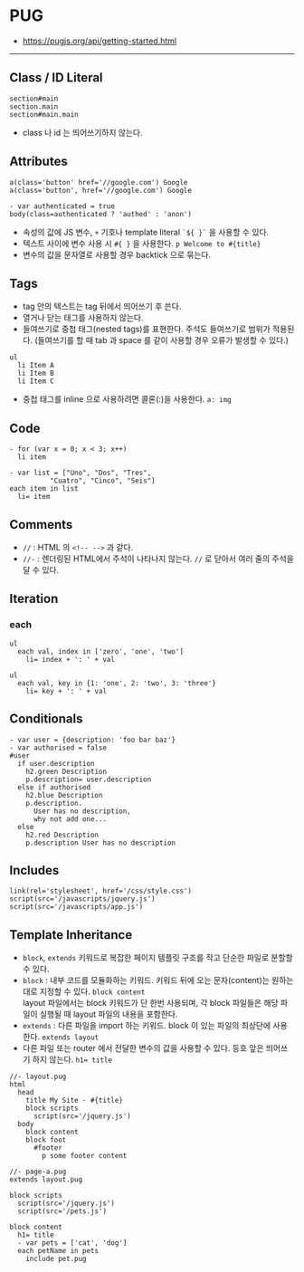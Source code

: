 # PUG

- https://pugjs.org/api/getting-started.html

---

## Class / ID Literal

```
section#main
section.main
section#main.main
```

- class 나 id 는 띄어쓰기하지 않는다.

## Attributes

```
a(class='button' href='//google.com') Google
a(class='button', href='//google.com') Google
```

```
- var authenticated = true
body(class=authenticated ? 'authed' : 'anon')
```

- 속성의 값에 JS 변수, `+` 기호나 template literal `` `${ }` `` 을 사용할 수 있다.
- 텍스트 사이에 변수 사용 시 `#{ }` 을 사용한다. `p Welcome to #{title}`
- 변수의 값을 문자열로 사용할 경우 backtick 으로 묶는다.

## Tags

- tag 안의 텍스트는 tag 뒤에서 띄어쓰기 후 쓴다.
- 열거나 닫는 태그를 사용하지 않는다.
- 들여쓰기로 중첩 태그(nested tags)를 표현한다. 주석도 들여쓰기로 범위가 적용된다.
  (들여쓰기를 할 때 tab 과 space 를 같이 사용할 경우 오류가 발생할 수 있다.)

```
ul
  li Item A
  li Item B
  li Item C
```

- 중첩 태그를 inline 으로 사용하려면 콜론(:)을 사용한다. `a: img`

## Code

```
- for (var x = 0; x < 3; x++)
  li item
```

```
- var list = ["Uno", "Dos", "Tres",
          "Cuatro", "Cinco", "Seis"]
each item in list
  li= item
```

## Comments

- `//` : HTML 의 `<!-- -->` 과 같다.
- `//-` : 렌더링된 HTML에서 주석이 나타나지 않는다. `//` 로 닫아서 여러 줄의 주석을 달 수 있다.

## Iteration

### each

```
ul
  each val, index in ['zero', 'one', 'two']
    li= index + ': ' + val

ul
  each val, key in {1: 'one', 2: 'two', 3: 'three'}
    li= key + ': ' + val
```

## Conditionals

```
- var user = {description: 'foo bar baz'}
- var authorised = false
#user
  if user.description
    h2.green Description
    p.description= user.description
  else if authorised
    h2.blue Description
    p.description.
      User has no description,
      why not add one...
  else
    h2.red Description
    p.description User has no description
```

## Includes

```
link(rel='stylesheet', href='/css/style.css')
script(src='/javascripts/jquery.js')
script(src='/javascripts/app.js')

```

## Template Inheritance

- `block`, `extends` 키워드로 복잡한 페이지 템플릿 구조를 작고 단순한 파일로 분할할 수 있다.
- `block` : 내부 코드를 모듈화하는 키워드. 키워드 뒤에 오는 문자(content)는 원하는 대로 지정할 수 있다. `block content`  
  layout 파일에서는 block 키워드가 단 한번 사용되며, 각 block 파일들은 해당 파일이 실행될 때 layout 파일의 내용을 포함한다.
- `extends` : 다른 파일을 import 하는 키워드. block 이 있는 파일의 최상단에 사용한다. `extends layout`
- 다른 파일 또는 router 에서 전달한 변수의 값을 사용할 수 있다. 등호 앞은 띄어쓰기 하지 않는다. `h1= title`

```
//- layout.pug
html
  head
    title My Site - #{title}
    block scripts
      script(src='/jquery.js')
  body
    block content
    block foot
      #footer
        p some footer content

//- page-a.pug
extends layout.pug

block scripts
  script(src='/jquery.js')
  script(src='/pets.js')

block content
  h1= title
  - var pets = ['cat', 'dog']
  each petName in pets
    include pet.pug
```
